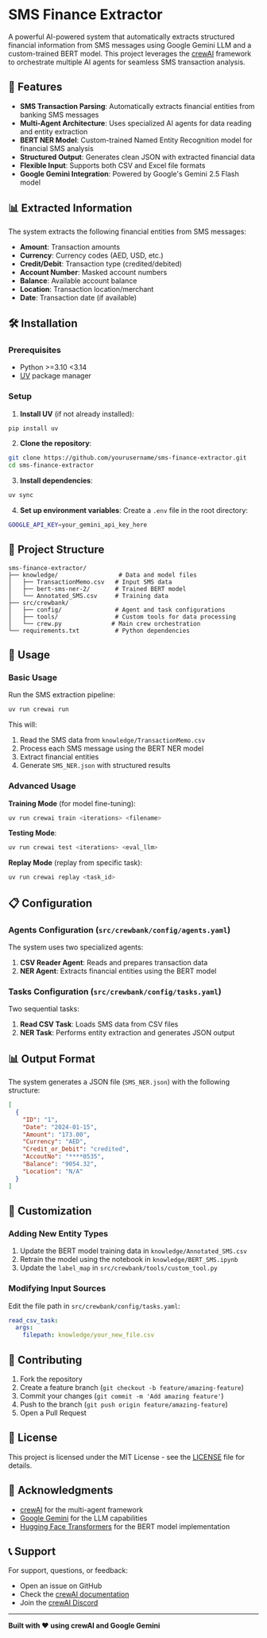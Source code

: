 # SMS Finance Extractor

A powerful AI-powered system that automatically extracts structured financial information from SMS messages using Google Gemini LLM and a custom-trained BERT model. This project leverages the [crewAI](https://crewai.com) framework to orchestrate multiple AI agents for seamless SMS transaction analysis.

## 🚀 Features

- **SMS Transaction Parsing**: Automatically extracts financial entities from banking SMS messages
- **Multi-Agent Architecture**: Uses specialized AI agents for data reading and entity extraction
- **BERT NER Model**: Custom-trained Named Entity Recognition model for financial SMS analysis
- **Structured Output**: Generates clean JSON with extracted financial data
- **Flexible Input**: Supports both CSV and Excel file formats
- **Google Gemini Integration**: Powered by Google's Gemini 2.5 Flash model

## 📊 Extracted Information

The system extracts the following financial entities from SMS messages:
- **Amount**: Transaction amounts
- **Currency**: Currency codes (AED, USD, etc.)
- **Credit/Debit**: Transaction type (credited/debited)
- **Account Number**: Masked account numbers
- **Balance**: Available account balance
- **Location**: Transaction location/merchant
- **Date**: Transaction date (if available)

## 🛠️ Installation

### Prerequisites
- Python >=3.10 <3.14
- [UV](https://docs.astral.sh/uv/) package manager

### Setup

1. **Install UV** (if not already installed):
```bash
pip install uv
```

2. **Clone the repository**:
```bash
git clone https://github.com/yourusername/sms-finance-extractor.git
cd sms-finance-extractor
```

3. **Install dependencies**:
```bash
uv sync
```

4. **Set up environment variables**:
Create a `.env` file in the root directory:
```bash
GOOGLE_API_KEY=your_gemini_api_key_here
```

## 📁 Project Structure

```
sms-finance-extractor/
├── knowledge/                 # Data and model files
│   ├── TransactionMemo.csv   # Input SMS data
│   ├── bert-sms-ner-2/       # Trained BERT model
│   └── Annotated_SMS.csv     # Training data
├── src/crewbank/
│   ├── config/               # Agent and task configurations
│   ├── tools/                # Custom tools for data processing
│   └── crew.py              # Main crew orchestration
└── requirements.txt          # Python dependencies
```

## 🚀 Usage

### Basic Usage

Run the SMS extraction pipeline:

```bash
uv run crewai run
```

This will:
1. Read the SMS data from `knowledge/TransactionMemo.csv`
2. Process each SMS message using the BERT NER model
3. Extract financial entities
4. Generate `SMS_NER.json` with structured results

### Advanced Usage

**Training Mode** (for model fine-tuning):
```bash
uv run crewai train <iterations> <filename>
```

**Testing Mode**:
```bash
uv run crewai test <iterations> <eval_llm>
```

**Replay Mode** (replay from specific task):
```bash
uv run crewai replay <task_id>
```

## 📋 Configuration

### Agents Configuration (`src/crewbank/config/agents.yaml`)

The system uses two specialized agents:

1. **CSV Reader Agent**: Reads and prepares transaction data
2. **NER Agent**: Extracts financial entities using the BERT model

### Tasks Configuration (`src/crewbank/config/tasks.yaml`)

Two sequential tasks:
1. **Read CSV Task**: Loads SMS data from CSV files
2. **NER Task**: Performs entity extraction and generates JSON output

## 📊 Output Format

The system generates a JSON file (`SMS_NER.json`) with the following structure:

```json
[
  {
    "ID": "1",
    "Date": "2024-01-15",
    "Amount": "173.00",
    "Currency": "AED",
    "Credit_or_Debit": "credited",
    "AccoutNo": "****0535",
    "Balance": "9054.32",
    "Location": "N/A"
  }
]
```

## 🔧 Customization

### Adding New Entity Types

1. Update the BERT model training data in `knowledge/Annotated_SMS.csv`
2. Retrain the model using the notebook in `knowledge/BERT_SMS.ipynb`
3. Update the `label_map` in `src/crewbank/tools/custom_tool.py`

### Modifying Input Sources

Edit the file path in `src/crewbank/config/tasks.yaml`:
```yaml
read_csv_task:
  args:
    filepath: knowledge/your_new_file.csv
```

## 🤝 Contributing

1. Fork the repository
2. Create a feature branch (`git checkout -b feature/amazing-feature`)
3. Commit your changes (`git commit -m 'Add amazing feature'`)
4. Push to the branch (`git push origin feature/amazing-feature`)
5. Open a Pull Request

## 📝 License

This project is licensed under the MIT License - see the [LICENSE](LICENSE) file for details.

## 🙏 Acknowledgments

- [crewAI](https://crewai.com) for the multi-agent framework
- [Google Gemini](https://ai.google.dev/) for the LLM capabilities
- [Hugging Face Transformers](https://huggingface.co/transformers/) for the BERT model implementation

## 📞 Support

For support, questions, or feedback:
- Open an issue on GitHub
- Check the [crewAI documentation](https://docs.crewai.com)
- Join the [crewAI Discord](https://discord.com/invite/X4JWnZnxPb)

---

**Built with ❤️ using crewAI and Google Gemini**

